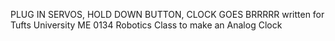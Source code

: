 PLUG IN SERVOS, HOLD DOWN BUTTON, CLOCK GOES BRRRRR
written for Tufts University ME 0134 Robotics Class to make an Analog Clock
